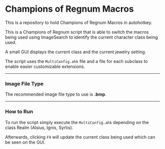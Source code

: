 # Champions of Regnum Macros

This is a repository to hold Champions of Regnum Macros in autohotkey.

This is a Champions of Regnum script that is able to switch the macros being used using ImageSearch to identify the current character class being used.

A small GUI displays the current class and the current jewelry setting.

The script uses the ```MultiConfig.ahk``` file and a file for each subclass to enable easier customizable extensions.

---

### Image File Type

The recommended image file type to use is **.bmp**.

---

### How to Run

To run the script simply execute the ```MultiConfig.ahk``` depending on the class Realm (Alsius, Ignis, Syrtis).

Afterwards, clicking ```F9``` will update the current class being used which can be seen on the GUI.
